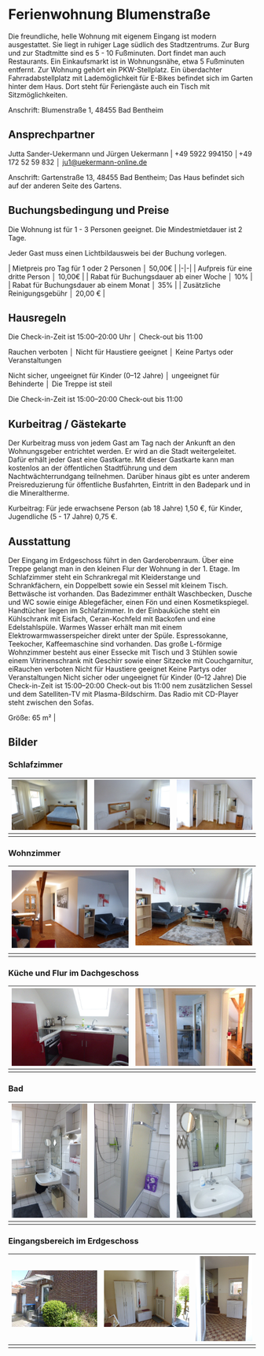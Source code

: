 # Ferienwohnung Blumenstraße

Die freundliche, helle Wohnung mit eigenem Eingang ist modern ausgestattet. Sie liegt in ruhiger Lage südlich des Stadtzentrums. Zur Burg und zur Stadtmitte sind es 5 - 10 Fußminuten. Dort findet man auch Restaurants. Ein Einkaufsmarkt ist in Wohnungsnähe, etwa 5 Fußminuten entfernt. 
Zur Wohnung gehört ein PKW-Stellplatz. Ein überdachter Fahrradabstellplatz mit Lademöglichkeit für E-Bikes befindet sich im Garten hinter dem Haus. Dort steht für Feriengäste auch ein Tisch mit Sitzmöglichkeiten. 

Anschrift: Blumenstraße 1, 48455 Bad Bentheim

## Ansprechpartner

Jutta Sander-Uekermann und Jürgen Uekermann | +49 5922 994150 │+49 172 52 59 832 │ ju1@uekermann-online.de

Anschrift: Gartenstraße 13, 48455 Bad Bentheim; Das Haus befindet sich auf der anderen Seite des Gartens. 


## Buchungsbedingung und Preise

Die Wohnung ist für 1 - 3 Personen geeignet. Die Mindestmietdauer ist 2 Tage.

Jeder Gast muss einen Lichtbildausweis bei der Buchung vorlegen. 

| Mietpreis pro Tag für 1 oder 2 Personen │ 50,00€ |
|-|-|
| Aufpreis für eine dritte Person │ 10,00€ |
| Rabat für Buchungsdauer ab einer Woche │ 10% |
| Rabat für Buchungsdauer ab einem Monat │ 35% |
| Zusätzliche Reinigungsgebühr │ 20,00 € |

## Hausregeln

Die Check-in-Zeit ist 15:00–20:00 Uhr            │             Check-out bis 11:00

Rauchen verboten   │   Nicht für Haustiere geeignet   │   Keine Partys oder Veranstaltungen

Nicht sicher, ungeeignet für Kinder (0–12 Jahre)   │  ungeeignet für Behinderte   │   Die Treppe ist steil


Die Check-in-Zeit ist 15:00–20:00
Check-out bis 11:00


## Kurbeitrag / Gästekarte

Der Kurbeitrag muss von jedem Gast am Tag nach der Ankunft an den Wohnungsgeber entrichtet werden. Er wird an die Stadt weitergeleitet. Dafür erhält jeder Gast eine Gastkarte. Mit dieser Gastkarte kann man kostenlos an der öffentlichen Stadtführung  und dem Nachtwächterrundgang teilnehmen. Darüber hinaus gibt es unter anderem Preisreduzierung für öffentliche Busfahrten, Eintritt in den Badepark und in die Mineraltherme.

Kurbeitrag: Für jede erwachsene Person (ab 18 Jahre) 1,50 €, für Kinder, Jugendliche (5 - 17 Jahre)  0,75 €.



## Ausstattung

Der Eingang im Erdgeschoss führt in den Garderobenraum. Über eine Treppe gelangt man in den kleinen Flur der Wohnung in der 1. Etage. 
Im Schlafzimmer steht ein Schrankregal mit Kleiderstange und Schrankfächern, ein Doppelbett sowie ein Sessel mit kleinem Tisch. Bettwäsche ist vorhanden. 
Das Badezimmer enthält Waschbecken, Dusche und WC sowie einige Ablegefächer, einen Fön und einen Kosmetikspiegel. Handtücher liegen im Schlafzimmer.
In der Einbauküche steht ein Kühlschrank mit Eisfach, Ceran-Kochfeld mit Backofen und eine Edelstahlspüle. Warmes Wasser erhält man mit einem Elektrowarmwasserspeicher direkt unter der Spüle. Espressokanne, Teekocher, Kaffeemaschine sind vorhanden. 
Das große L-förmige Wohnzimmer besteht aus einer Essecke mit Tisch und 3 Stühlen sowie einem Vitrinenschrank mit Geschirr sowie einer Sitzecke mit  Couchgarnitur, eiRauchen verboten
Nicht für Haustiere geeignet
Keine Partys oder Veranstaltungen
Nicht sicher oder ungeeignet für Kinder (0–12 Jahre)
Die Check-in-Zeit ist 15:00–20:00
Check-out bis 11:00
nem zusätzlichen Sessel und dem Satelliten-TV mit Plasma-Bildschirm. Das Radio mit CD-Player steht zwischen den Sofas. 

Größe: 65 m² |         
      
           
## Bilder

### Schlafzimmer

| ![](/schlafzimmer-B1.JPG) | ![](/schlafzimmer-B2.JPG) | ![](/schlafzimmer-B3.JPG) |
|-|-|-|
| | | |

### Wohnzimmer

| ![](/wohnzimmer-B1.JPG) | ![](/wohnzimmer-B2.JPG) |
|-|-|
| | |

### Küche und Flur im Dachgeschoss

| ![](/küche.JPG) | ![](/flur-oben.JPG) |
|-|-|
| | |

### Bad 

| ![](/bad-B1.JPG) | ![](/bad-B2.JPG) | ![](/bad-B3.JPG) |
|-|-|-|
| | | |

### Eingangsbereich im Erdgeschoss

| ![](/eingang.JPG) | ![](/flurgarderobe.JPG) | ![](/flur-treppe.JPG) |
|-|-|-|
| | | |
